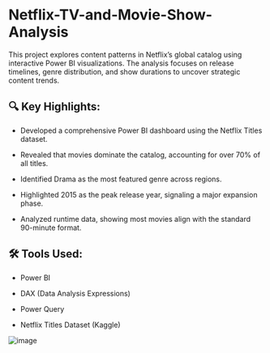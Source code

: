 # Netflix-TV-and-Movie-Show-Analysis

This project explores content patterns in Netflix’s global catalog using interactive Power BI visualizations. The analysis focuses on release timelines, genre distribution, and show durations to uncover strategic content trends.

## 🔍 Key Highlights:
  - Developed a comprehensive Power BI dashboard using the Netflix Titles dataset.

  - Revealed that movies dominate the catalog, accounting for over 70% of all titles.

  - Identified Drama as the most featured genre across regions.

  - Highlighted 2015 as the peak release year, signaling a major expansion phase.

  - Analyzed runtime data, showing most movies align with the standard 90-minute format.

## 🛠️ Tools Used:
  - Power BI
  
  - DAX (Data Analysis Expressions)
  
  - Power Query
  
  - Netflix Titles Dataset (Kaggle)

![image](https://github.com/user-attachments/assets/a1ed01a5-5172-456a-a58c-6834c8990092)
